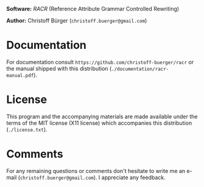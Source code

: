 **Software:** _RACR_ (Reference Attribute Grammar Controlled Rewriting)

**Author:** Christoff Bürger (`christoff.buerger@gmail.com`)

# Documentation

For documentation consult `https://github.com/christoff-buerger/racr` or the
manual shipped with this distribution (`./documentation/racr-manual.pdf`).

# License

This program and the accompanying materials are made available under the
terms of the MIT license (X11 license) which accompanies this distribution
(`./license.txt`).

# Comments

For any remaining questions or comments don't hesitate to write me an e-mail
(`christoff.buerger@gmail.com`). I appreciate any feedback.
